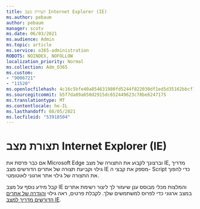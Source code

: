 ```yaml
---
title: תצורת מצב Internet Explorer (IE)
ms.author: pebaum
author: pebaum
manager: scotv
ms.date: 06/03/2021
ms.audience: Admin
ms.topic: article
ms.service: o365-administration
ROBOTS: NOINDEX, NOFOLLOW
localization_priority: Normal
ms.collection: Adm_O365
ms.custom:
- "9006721"
- "11520"
ms.openlocfilehash: 4c16c5bfe40a854631980fd5244f822030df1ed5d35162bbcf19e4e989610ce3
ms.sourcegitcommit: b5f7da89a650d2915dc652449623c78be6247175
ms.translationtype: MT
ms.contentlocale: he-IL
ms.lasthandoff: 08/05/2021
ms.locfileid: "53918504"
---
```

# <a name="internet-explorer-ie-mode-configuration"></a>תצורת מצב Internet Explorer (IE)

אם כבר פרסת את Microsoft Edge וברצונך לקבוע את התצורה של מצב IE, מדריך גילוי וקביעת תצורה של אתרים הדורשים מצב IE מספק את קבצי ה- Script כדי להפוך את התצורה של גילוי אתר ארגוני לאוטומטי. 

קבל מידע נוסף על מצב IE והמלצות מכלי מבוסס ענן שיעזור לך ליצור רשימת אתרים במצב ארגוני כדי לפרוס למשתמשים שלך. לקבלת פרטים, ראה גילוי [והגדרה של אתרים הדורשים מדריך למצב IE](https://admin.microsoft.com/AdminPortal/Home?#/modernonboarding/configureiemode).